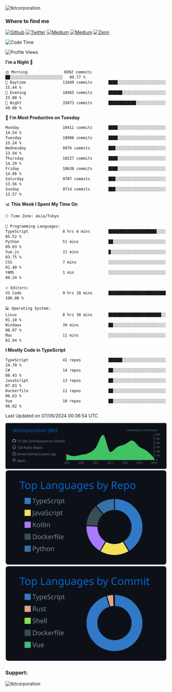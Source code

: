 <p align="left"> <img src="https://komarev.com/ghpvc/?username=tktcorporation&label=Profile%20views&color=0e75b6&style=flat" alt="tktcorporation" /> </p>

<h3>Where to find me</h3>
<p>
<a href="https://github.com/tktcorporation" target="_blank"><img alt="Github" src="https://img.shields.io/badge/GitHub-%2312100E.svg?&style=for-the-badge&logo=Github&logoColor=white" /></a>
<a href="https://twitter.com/tktcorporation" target="_blank"><img alt="Twitter" src="https://img.shields.io/badge/twitter-%231DA1F2.svg?&style=for-the-badge&logo=twitter&logoColor=white" /></a>
<a href="https://www.linkedin.com/in/tktcorporation" target="_blank"><img alt="Medium" src="https://img.shields.io/badge/linkdin-0a66c2.svg?&style=for-the-badge&logo=linkedin&logoColor=white" /></a>
<a href="https://qiita.com/tktcorporation" target="_blank"><img alt="Medium" src="https://img.shields.io/badge/qiita-55C500.svg?&style=for-the-badge&logo=qiita&logoColor=white" /></a>
<a href="https://zenn.dev/tktcorporation" target="_blank"><img alt="Zenn" src="https://img.shields.io/badge/Zenn-3EA8FF.svg?&style=for-the-badge&logo=Zenn&logoColor=white" /></a>
</p>
  
<!--START_SECTION:waka-->
![Code Time](http://img.shields.io/badge/Code%20Time-1%2C565%20hrs%2057%20mins-blue)

![Profile Views](http://img.shields.io/badge/Profile%20Views-0-blue)

**I'm a Night 🦉** 

```text
🌞 Morning                6992 commits        ██░░░░░░░░░░░░░░░░░░░░░░░   09.77 % 
🌆 Daytime                11049 commits       ████░░░░░░░░░░░░░░░░░░░░░   15.44 % 
🌃 Evening                18465 commits       ██████░░░░░░░░░░░░░░░░░░░   25.80 % 
🌙 Night                  35073 commits       ████████████░░░░░░░░░░░░░   49.00 % 
```
📅 **I'm Most Productive on Tuesday** 

```text
Monday                   10411 commits       ████░░░░░░░░░░░░░░░░░░░░░   14.54 % 
Tuesday                  10906 commits       ████░░░░░░░░░░░░░░░░░░░░░   15.24 % 
Wednesday                9976 commits        ███░░░░░░░░░░░░░░░░░░░░░░   13.94 % 
Thursday                 10227 commits       ████░░░░░░░░░░░░░░░░░░░░░   14.29 % 
Friday                   10638 commits       ████░░░░░░░░░░░░░░░░░░░░░   14.86 % 
Saturday                 9707 commits        ███░░░░░░░░░░░░░░░░░░░░░░   13.56 % 
Sunday                   9714 commits        ███░░░░░░░░░░░░░░░░░░░░░░   13.57 % 
```


📊 **This Week I Spent My Time On** 

```text
🕑︎ Time Zone: Asia/Tokyo

💬 Programming Languages: 
TypeScript               8 hrs 6 mins        █████████████████████░░░░   85.52 % 
Python                   51 mins             ██░░░░░░░░░░░░░░░░░░░░░░░   09.03 % 
Vue.js                   21 mins             █░░░░░░░░░░░░░░░░░░░░░░░░   03.75 % 
CSS                      7 mins              ░░░░░░░░░░░░░░░░░░░░░░░░░   01.40 % 
YAML                     1 min               ░░░░░░░░░░░░░░░░░░░░░░░░░   00.24 % 

🔥 Editors: 
VS Code                  9 hrs 28 mins       █████████████████████████   100.00 % 

💻 Operating System: 
Linux                    8 hrs 38 mins       ███████████████████████░░   91.10 % 
Windows                  39 mins             ██░░░░░░░░░░░░░░░░░░░░░░░   06.97 % 
Mac                      11 mins             ░░░░░░░░░░░░░░░░░░░░░░░░░   01.94 % 
```

**I Mostly Code in TypeScript** 

```text
TypeScript               41 repos            ██████░░░░░░░░░░░░░░░░░░░   24.70 % 
C#                       14 repos            ██░░░░░░░░░░░░░░░░░░░░░░░   08.43 % 
JavaScript               13 repos            ██░░░░░░░░░░░░░░░░░░░░░░░   07.83 % 
Dockerfile               11 repos            ██░░░░░░░░░░░░░░░░░░░░░░░   06.63 % 
Vue                      10 repos            ██░░░░░░░░░░░░░░░░░░░░░░░   06.02 % 
```




 Last Updated on 07/06/2024 00:36:54 UTC
<!--END_SECTION:waka-->

[![](https://raw.githubusercontent.com/tktcorporation/tktcorporation/master/profile-summary-card-output/github_dark/0-profile-details.svg)](https://github.com/vn7n24fzkq/github-profile-summary-cards)
[![](https://raw.githubusercontent.com/tktcorporation/tktcorporation/master/profile-summary-card-output/github_dark/1-repos-per-language.svg)](https://github.com/vn7n24fzkq/github-profile-summary-cards) [![](https://raw.githubusercontent.com/tktcorporation/tktcorporation/master/profile-summary-card-output/github_dark/2-most-commit-language.svg)](https://github.com/vn7n24fzkq/github-profile-summary-cards)

<h3 align="left">Support:</h3>
<p><a href="https://www.buymeacoffee.com/tktcorporation"> <img align="left" src="https://cdn.buymeacoffee.com/buttons/v2/default-yellow.png" height="50" width="210" alt="tktcorporation" /></a></p><br><br>

